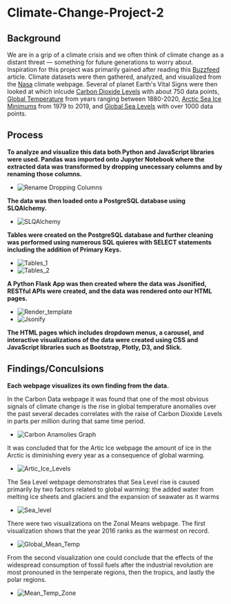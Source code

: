 # Climate-Change-Project-2

## Background 

We are in a grip of a climate crisis and we often think of climate change as a distant threat — something for future generations to worry about. Inspiration for this project was  primarily gained after reading this [Buzzfeed](https://www.buzzfeednews.com/article/peteraldhous/climate-change-maps-ice-sea-level-rise) article. Climate datasets were then gathered, analyzed, and visualized from the [Nasa](https://climate.nasa.gov/evidence/) climate webpage. Several of planet Earth's Vital Signs were then looked at which inlcude [Carbon Dioxide Levels](https://climate.nasa.gov/vital-signs/carbon-dioxide/) with about 750 data points, [Global Temperature](https://data.giss.nasa.gov/gistemp/) from years ranging between 1880-2020, [Arctic Sea Ice Minimums](https://climate.nasa.gov/vital-signs/arctic-sea-ice/) from 1979 to 2019, and [Global Sea Levels](https://climate.nasa.gov/vital-signs/sea-level/) with over 1000 data points. 

## Process

**To analyze and visualize this data both Python and JavaScript libraries were used. Pandas was imported onto Jupyter Notebook where the extracted data was transformed by dropping unecessary columns and by renaming those columns.**
* ![Rename Dropping Columns](https://github.com/D-3nvironmentalist/Project-2/blob/master/static/Images/rename_columns.png) 

**The data was then loaded onto a PostgreSQL database using SLQAlchemy.**
* ![SLQAlchemy](https://github.com/D-3nvironmentalist/Project-2/blob/master/static/Images/SLQAlchemy.png) 

**Tables were created on the PostgreSQL database and further cleaning was performed using numerous SQL quieres with SELECT statements including the addition of Primary Keys.** 
* ![Tables_1](https://github.com/D-3nvironmentalist/Project-2/blob/master/static/Images/Tables_1.png)
* ![Tables_2](https://github.com/D-3nvironmentalist/Project-2/blob/master/static/Images/Tables_2.png)

**A Python Flask App was then created where the data was Jsonified, RESTful APIs were created, and the data was rendered onto our HTML pages.**
* ![Render_template](https://github.com/D-3nvironmentalist/Project-2/blob/master/static/Images/Render_template.png)
* ![Jsonify](https://github.com/D-3nvironmentalist/Project-2/blob/master/static/Images/Jsonify.png)

**The HTML pages which includes dropdown menus, a carousel, and interactive visualizations of the data were created using CSS and JavaScript libraries such as Bootstrap, Plotly, D3, and Slick.**

## Findings/Conculsions 
**Each webpage visualizes its own finding from the data.**

In the Carbon Data webpage it was found that one of the most obvious signals of climate change is the rise in global temperature anomalies over the past several decades correlates with the raise of Carbon Dioxide Levels in parts per million during that same time period. 

* ![Carbon Anamolies Graph](https://github.com/D-3nvironmentalist/Project-2/blob/master/static/Images/Carbon_Anamolies_Graph.png)

It was concluded that for the Artic Ice webpage the amount of ice in the Arctic is diminishing every year as a consequence of global warming.

* ![Artic_Ice_Levels](https://github.com/D-3nvironmentalist/Project-2/blob/master/static/Images/Artic_Ice_Levels.png)

The Sea Level webpage demonstrates that Sea Level rise is caused primarily by two factors related to global warming: the added water from melting ice sheets and glaciers and the expansion of seawater as it warms

* ![Sea_level](https://github.com/D-3nvironmentalist/Project-2/blob/master/static/Images/Sea_level.png)

There were two visualizations on the Zonal Means webpage. The first visualization shows that the year 2016 ranks as the warmest on record.

* ![Global_Mean_Temp](https://github.com/D-3nvironmentalist/Project-2/blob/master/static/Images/Global_Mean_Temp.png)

From the second visualization one could conclude that the effects of the widespread consumption of fossil fuels after the industrial revolution are most pronouned in the temperate regions, then the tropics, and lastly the polar regions.

* ![Mean_Temp_Zone](https://github.com/D-3nvironmentalist/Project-2/blob/master/static/Images/Mean_Temp_Zone.png)

